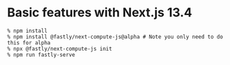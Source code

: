 # Basic features with Next.js 13.4

```shell
% npm install
% npm install @fastly/next-compute-js@alpha # Note you only need to do this for alpha
% npx @fastly/next-compute-js init
% npm run fastly-serve
```
